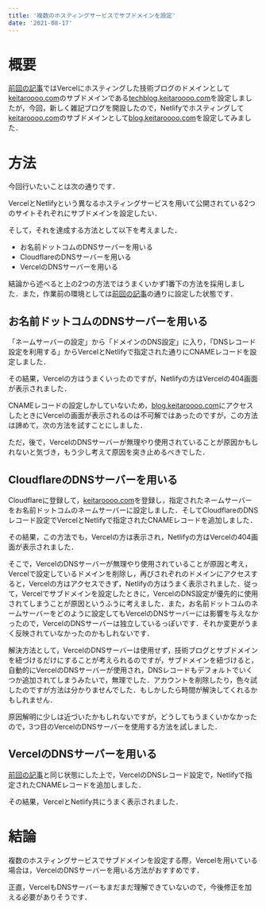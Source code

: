 ```yaml
---
title: '複数のホスティングサービスでサブドメインを設定'
date: '2021-08-17'
---
```


# 概要

[前回の記事](https://techblog.keitaroooo.com/posts/vercel-custom-sub-domain)ではVercelにホスティングした技術ブログのドメインとして[keitaroooo.com](keitaroooo.com)のサブドメインである[techblog.keitaroooo.com](https:techblog.keitaroooo.com)を設定しましたが，今回，新しく雑記ブログを開設したので，Netlifyでホスティングして[keitaroooo.com](keitaroooo.com)のサブドメインとして[blog.keitaroooo.com](https://blog.keitaroooo.com)を設定してみました．

# 方法

今回行いたいことは次の通りです．

VercelとNetlifyという異なるホスティングサービスを用いて公開されている2つのサイトそれぞれにサブドメインを設定したい．

そして，それを達成する方法として以下を考えました．

- お名前ドットコムのDNSサーバーを用いる
- CloudflareのDNSサーバーを用いる
- VercelのDNSサーバーを用いる


結論から述べると上の2つの方法ではうまくいかず1番下の方法を採用しました．また，作業前の環境としては[前回の記事](https://techblog.keitaroooo.com/posts/vercel-custom-sub-domain)の通りに設定した状態です．

## お名前ドットコムのDNSサーバーを用いる

「ネームサーバーの設定」から「ドメインのDNS設定」に入り，「DNSレコード設定を利用する」からVercelとNetlifyで指定された通りにCNAMEレコードを設定しました．

その結果，Vercelの方はうまくいったのですが，Netlifyの方はVercelの404画面が表示されました．

CNAMEレコードの設定しかしていないため，[blog.keitaroooo.com](https://blog.keitaroooo.com)にアクセスしたときにVercelの画面が表示されるのは不可解ではあったのですが，この方法は諦めて，次の方法を試すことにしました．

ただ，後で，VercelのDNSサーバーが無理やり使用されていることが原因かもしれないと気づき，もう少し考えて原因を突き止めるべきでした．

## CloudflareのDNSサーバーを用いる

Cloudflareに登録して，[keitaroooo.com](keitaroooo.com)を登録し，指定されたネームサーバーをお名前ドットコムのネームサーバーに設定しました．そしてCloudflareのDNSレコード設定でVercelとNetlifyで指定されたCNAMEレコードを追加しました．

その結果，この方法でも，Vercelの方は表示され，Netlifyの方はVercelの404画面が表示されました．

そこで，VercelのDNSサーバーが無理やり使用されていることが原因と考え，Vercelで設定しているドメインを削除し，再びされぞれのドメインにアクセスすると，Vercelの方はアクセスできず，Netlifyの方はうまく表示されました．従って，Vercelでサブドメインを設定したときに，VercelのDNS設定が優先的に使用されてしまうことが原因というふうに考えました．また，お名前ドットコムのネームサーバーをどのように設定してもVercelのDNSサーバーには影響を与えなかったので，VercelのDNSサーバーは独立しているっぽいです．それか変更がうまく反映されていなかったのかもしれないです．

解決方法として，VercelのDNSサーバーは使用せず，技術ブログとサブドメインを紐づけるだけにすることが考えられるのですが，サブドメインを紐づけると，自動的にVercelのDNSサーバーが使用され，DNSレコードもデフォルトでいくつか追加されてしまうみたいで，無理でした．アカウントを削除したり，色々試したのですが方法は分かりませんでした．もしかしたら時間が解決してくれるかもしれません．

原因解明に少しは近づいたかもしれないですが，どうしてもうまくいかなかったので，3つ目のVercelのDNSサーバーを使用する方法を試しました．

## VercelのDNSサーバーを用いる

[前回の記事](https://techblog.keitaroooo.com/posts/vercel-custom-sub-domain)と同じ状態にした上で，VercelのDNSレコード設定で，Netlifyで指定されたCNAMEレコードを追加しました．

その結果，VercelとNetlify共にうまく表示されました．

# 結論
複数のホスティングサービスでサブドメインを設定する際，Vercelを用いている場合は，VercelのDNSサーバーを用いる方法がおすすめです．

正直，VercelもDNSサーバーもまだまだ理解できていないので，今後修正を加える必要がありそうです．
